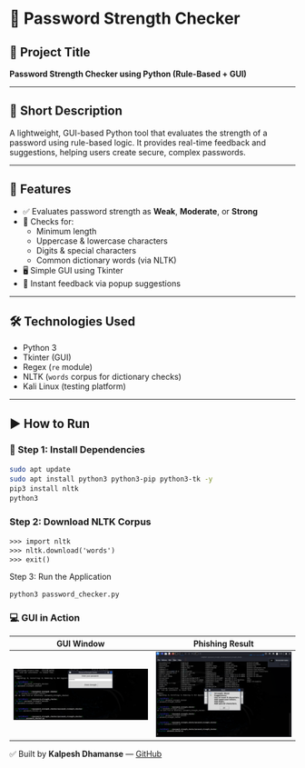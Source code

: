 # 🔐 Password Strength Checker

## 📌 Project Title
**Password Strength Checker using Python (Rule-Based + GUI)**

---

## 📌 Short Description
A lightweight, GUI-based Python tool that evaluates the strength of a password using rule-based logic. It provides real-time feedback and suggestions, helping users create secure, complex passwords.

---

## 🚀 Features
- ✅ Evaluates password strength as **Weak**, **Moderate**, or **Strong**
- 📏 Checks for:
  - Minimum length
  - Uppercase & lowercase characters
  - Digits & special characters
  - Common dictionary words (via NLTK)
- 🖥️ Simple GUI using Tkinter
- 💬 Instant feedback via popup suggestions

---

## 🛠️ Technologies Used
- Python 3
- Tkinter (GUI)
- Regex (`re` module)
- NLTK (`words` corpus for dictionary checks)
- Kali Linux (testing platform)

---

## ▶️ How to Run

### 🧰 Step 1: Install Dependencies

```bash
sudo apt update
sudo apt install python3 python3-pip python3-tk -y
pip3 install nltk
python3
```
### Step 2: Download NLTK Corpus
```
>>> import nltk
>>> nltk.download('words')
>>> exit()
```
Step 3: Run the Application
```
python3 password_checker.py
```
### 💻 GUI in Action
| GUI Window | Phishing Result |
|------------|------------------|
| ![](screenshots/Screenshot_2025-06-23_12_54_58.png) | ![](screenshots/Screenshot_2025-06-23_12_55_01.png) |  ![](screenshots/Screenshot_2025-06-23_12_55_19.png) |


✅ Built by **Kalpesh Dhamanse** —  [GitHub](https://github.com/Kalpeshdhamanse/A-Python-GUI-based-app-to-check-password-strength-using-Tkinter.)
